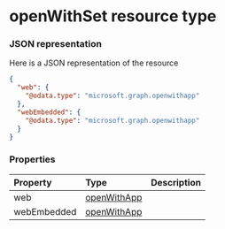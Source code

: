 # openWithSet resource type



### JSON representation

Here is a JSON representation of the resource

<!-- {
  "blockType": "resource",
  "optionalProperties": [

  ],
  "@odata.type": "microsoft.graph.openwithset"
}-->

```json
{
  "web": {
    "@odata.type": "microsoft.graph.openwithapp"
  },
  "webEmbedded": {
    "@odata.type": "microsoft.graph.openwithapp"
  }
}

```
### Properties
| Property	   | Type	|Description|
|:---------------|:--------|:----------|
|web|[openWithApp](openwithapp.md)||
|webEmbedded|[openWithApp](openwithapp.md)||

<!-- uuid: 6782e087-0f33-486b-aad9-6f3f48797478
2015-10-19 10:21:29 UTC -->
<!-- {
  "type": "#page.annotation",
  "description": "openWithSet resource",
  "keywords": "",
  "section": "documentation",
  "tocPath": ""
}-->